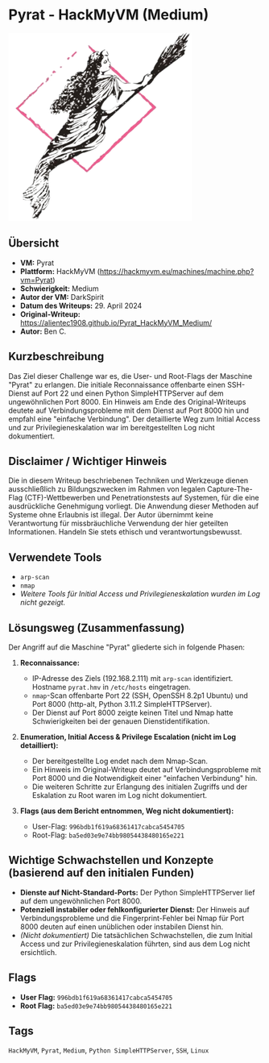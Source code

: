 # Pyrat - HackMyVM (Medium)

![Pyrat.png](Pyrat.png)

## Übersicht

*   **VM:** Pyrat
*   **Plattform:** HackMyVM (https://hackmyvm.eu/machines/machine.php?vm=Pyrat)
*   **Schwierigkeit:** Medium
*   **Autor der VM:** DarkSpirit
*   **Datum des Writeups:** 29. April 2024
*   **Original-Writeup:** https://alientec1908.github.io/Pyrat_HackMyVM_Medium/
*   **Autor:** Ben C.

## Kurzbeschreibung

Das Ziel dieser Challenge war es, die User- und Root-Flags der Maschine "Pyrat" zu erlangen. Die initiale Reconnaissance offenbarte einen SSH-Dienst auf Port 22 und einen Python SimpleHTTPServer auf dem ungewöhnlichen Port 8000. Ein Hinweis am Ende des Original-Writeups deutete auf Verbindungsprobleme mit dem Dienst auf Port 8000 hin und empfahl eine "einfache Verbindung". Der detaillierte Weg zum Initial Access und zur Privilegieneskalation war im bereitgestellten Log nicht dokumentiert.

## Disclaimer / Wichtiger Hinweis

Die in diesem Writeup beschriebenen Techniken und Werkzeuge dienen ausschließlich zu Bildungszwecken im Rahmen von legalen Capture-The-Flag (CTF)-Wettbewerben und Penetrationstests auf Systemen, für die eine ausdrückliche Genehmigung vorliegt. Die Anwendung dieser Methoden auf Systeme ohne Erlaubnis ist illegal. Der Autor übernimmt keine Verantwortung für missbräuchliche Verwendung der hier geteilten Informationen. Handeln Sie stets ethisch und verantwortungsbewusst.

## Verwendete Tools

*   `arp-scan`
*   `nmap`
*   *Weitere Tools für Initial Access und Privilegieneskalation wurden im Log nicht gezeigt.*

## Lösungsweg (Zusammenfassung)

Der Angriff auf die Maschine "Pyrat" gliederte sich in folgende Phasen:

1.  **Reconnaissance:**
    *   IP-Adresse des Ziels (192.168.2.111) mit `arp-scan` identifiziert. Hostname `pyrat.hmv` in `/etc/hosts` eingetragen.
    *   `nmap`-Scan offenbarte Port 22 (SSH, OpenSSH 8.2p1 Ubuntu) und Port 8000 (http-alt, Python 3.11.2 SimpleHTTPServer).
    *   Der Dienst auf Port 8000 zeigte keinen Titel und Nmap hatte Schwierigkeiten bei der genauen Dienstidentifikation.

2.  **Enumeration, Initial Access & Privilege Escalation (nicht im Log detailliert):**
    *   Der bereitgestellte Log endet nach dem Nmap-Scan.
    *   Ein Hinweis im Original-Writeup deutet auf Verbindungsprobleme mit Port 8000 und die Notwendigkeit einer "einfachen Verbindung" hin.
    *   Die weiteren Schritte zur Erlangung des initialen Zugriffs und der Eskalation zu Root waren im Log nicht dokumentiert.

3.  **Flags (aus dem Bericht entnommen, Weg nicht dokumentiert):**
    *   User-Flag: `996bdb1f619a68361417cabca5454705`
    *   Root-Flag: `ba5ed03e9e74bb98054438480165e221`

## Wichtige Schwachstellen und Konzepte (basierend auf den initialen Funden)

*   **Dienste auf Nicht-Standard-Ports:** Der Python SimpleHTTPServer lief auf dem ungewöhnlichen Port 8000.
*   **Potenziell instabiler oder fehlkonfigurierter Dienst:** Der Hinweis auf Verbindungsprobleme und die Fingerprint-Fehler bei Nmap für Port 8000 deuten auf einen unüblichen oder instabilen Dienst hin.
*   *(Nicht dokumentiert)* Die tatsächlichen Schwachstellen, die zum Initial Access und zur Privilegieneskalation führten, sind aus dem Log nicht ersichtlich.

## Flags

*   **User Flag:** `996bdb1f619a68361417cabca5454705`
*   **Root Flag:** `ba5ed03e9e74bb98054438480165e221`

## Tags

`HackMyVM`, `Pyrat`, `Medium`, `Python SimpleHTTPServer`, `SSH`, `Linux`
